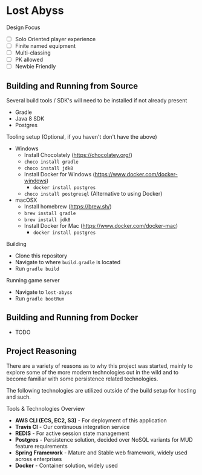 # Lost Abyss

Design Focus
 - [ ] Solo Oriented player experience
 - [ ] Finite named equipment
 - [ ] Multi-classing
 - [ ] PK allowed
 - [ ] Newbie Friendly

## Building and Running from Source
Several build tools / SDK's will need to be installed if not already present
 - Gradle
 - Java 8 SDK
 - Postgres
 
Tooling setup (Optional, if you haven't don't have the above)
 - Windows
   - Install Chocolately (https://chocolatey.org/)
   - `choco install gradle`
   - `choco install jdk8`
   - Install Docker for Windows (https://www.docker.com/docker-windows)
     - `docker install postgres`
   - `choco install postgresql` (Alternative to using Docker)
 - macOSX
   - Install homebrew (https://brew.sh/)
   - `brew install gradle`
   - `brew install jdk8`
   - Install Docker for Mac (https://www.docker.com/docker-mac)
     - `docker install postgres`

Building
 - Clone this repository
 - Navigate to where `build.gradle` is located
 - Run `gradle build`

Running game server
 - Navigate to `lost-abyss`
 - Run `gradle bootRun`

## Building and Running from Docker
 - TODO

## Project Reasoning

There are a variety of reasons as to why this project was started, mainly to explore
some of the more modern technologies out in the wild and to become familiar with
some persistence related technologies.

The following technologies are utilized outside of the build setup for hosting and such.

Tools & Technologies Overview
 - **AWS CLI (ECS, EC2, S3)** - For deployment of this application
 - **Travis CI** - Our continuous integration service
 - **REDIS** - For active session state management
 - **Postgres** - Persistence solution, decided over NoSQL variants for MUD feature requirements
 - **Spring Framework** - Mature and Stable web framework, widely used across enterprises
 - **Docker** - Container solution, widely used